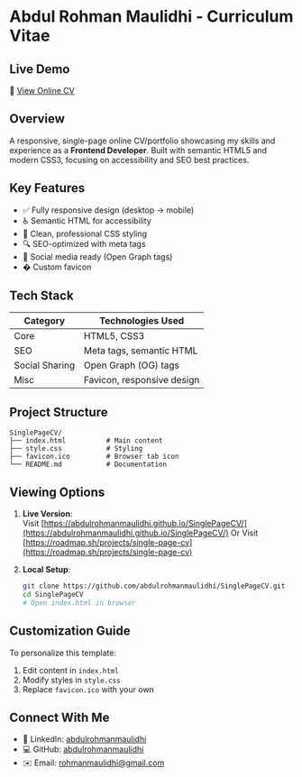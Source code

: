 # Abdul Rohman Maulidhi - Curriculum Vitae

## Live Demo

🔗 [View Online CV](https://abdulrohmanmaulidhi.github.io/SinglePageCV/)

## Overview

A responsive, single-page online CV/portfolio showcasing my skills and experience as a **Frontend Developer**. Built with semantic HTML5 and modern CSS3, focusing on accessibility and SEO best practices.

## Key Features

- ✅ Fully responsive design (desktop → mobile)
- ♿ Semantic HTML for accessibility
- 🎨 Clean, professional CSS styling
- 🔍 SEO-optimized with meta tags
- 📱 Social media ready (Open Graph tags)
- � Custom favicon

## Tech Stack

| Category       | Technologies Used          |
| -------------- | -------------------------- |
| Core           | HTML5, CSS3                |
| SEO            | Meta tags, semantic HTML   |
| Social Sharing | Open Graph (OG) tags       |
| Misc           | Favicon, responsive design |

## Project Structure

```
SinglePageCV/
├── index.html          # Main content
├── style.css           # Styling
├── favicon.ico         # Browser tab icon
└── README.md           # Documentation
```

## Viewing Options

1. **Live Version**:  
   Visit [https://abdulrohmanmaulidhi.github.io/SinglePageCV/](https://abdulrohmanmaulidhi.github.io/SinglePageCV/)
   Or Visit [https://roadmap.sh/projects/single-page-cv](https://roadmap.sh/projects/single-page-cv)

2. **Local Setup**:
   ```bash
   git clone https://github.com/abdulrohmanmaulidhi/SinglePageCV.git
   cd SinglePageCV
   # Open index.html in browser
   ```

## Customization Guide

To personalize this template:

1. Edit content in `index.html`
2. Modify styles in `style.css`
3. Replace `favicon.ico` with your own

## Connect With Me

- 💼 LinkedIn: [abdulrohmanmaulidhi](https://www.linkedin.com/in/abdulrohmanmaulidhi/)
- 💻 GitHub: [abdulrohmanmaulidhi](https://github.com/abdulrohmanmaulidhi)
- ✉️ Email: rohmanmaulidhi@gmail.com
